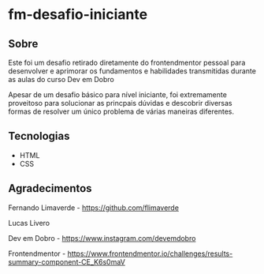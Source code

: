 # fm-desafio-iniciante

## Sobre

Este foi um desafio retirado diretamente do frontendmentor pessoal para desenvolver e aprimorar os fundamentos e habilidades transmitidas durante as aulas do curso Dev em Dobro

Apesar de um desafio básico para nível iniciante, foi extremamente proveitoso para solucionar as princpais dúvidas e descobrir diversas formas de resolver um único problema de várias maneiras diferentes.

## Tecnologias

- HTML
- CSS

## Agradecimentos

Fernando Limaverde - https://github.com/flimaverde

Lucas Livero

Dev em Dobro - https://www.instagram.com/devemdobro

Frontendmentor - https://www.frontendmentor.io/challenges/results-summary-component-CE_K6s0maV
